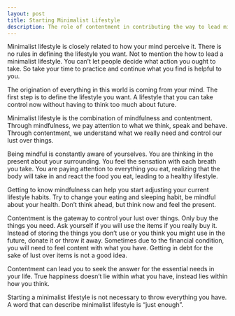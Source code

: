 ```yaml
---
layout: post
title: Starting Minimalist Lifestyle
description: The role of contentment in contributing the way to lead minimalist lifestyle.
---
```

Minimalist lifestyle is closely related to how your mind perceive it. There is no rules in defining the lifestyle you want. Not to mention the how to lead a minimalist lifestyle. You can’t let people decide what action you ought to take. So take your time to practice and continue what you find is helpful to you.

The origination of everything in this world is coming from your mind. The first step is to define the lifestyle you want. A lifestyle that you can take control now without having to think too much about future.

Minimalist lifestyle is the combination of mindfulness and contentment. Through mindfulness, we pay attention to what we think, speak and behave. Through contentment, we understand what we really need and control our lust over things.

Being mindful is constantly aware of yourselves. You are thinking in the present about your surrounding. You feel the sensation with each breath you take. You are paying attention to everything you eat, realizing that the body will take in and react the food you eat, leading to a healthy lifestyle.

Getting to know mindfulness can help you start adjusting your current lifestyle habits. Try to change your eating and sleeping habit, be mindful about your health. Don’t think ahead, but think now and feel the present.

Contentment is the gateway to control your lust over things. Only buy the things you need. Ask yourself if you will use the items if you really buy it. Instead of storing the things you don’t use or you think you might use in the future, donate it or throw it away. Sometimes due to the financial condition, you will need to feel content with what you have. Getting in debt for the sake of lust over items is not a good idea.

Contentment can lead you to seek the answer for the essential needs in your life. True happiness doesn’t lie within what you have, instead lies within how you think.

Starting a minimalist lifestyle is not necessary to throw everything you have. A word that can describe minimalist lifestyle is “just enough”.